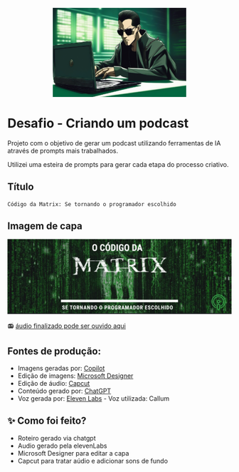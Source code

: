 <p align="center">
<img 
    src="./assets/personagem_capa.png"
    width="300"
/>
</p>

# Desafio - Criando um podcast
Projeto com o objetivo de gerar um podcast utilizando ferramentas de IA através de prompts mais trabalhados.

Utilizei uma esteira de prompts para gerar cada etapa do processo criativo.

## Título
    Código da Matrix: Se tornando o programador escolhido

## Imagem de capa
![alt text](./assets/capa.png "Capa do podcast")

📻 [áudio finalizado pode ser ouvido aqui](./output/podcast#1_codigo%20da%20matrix.mp3)

## Fontes de produção:

* Imagens geradas por: [Copilot](https://copilot.microsoft.com/)
* Edição de imagens: [Microsoft Designer](https://designer.microsoft.com/)
* Edição de áudio: [Capcut](https://www.capcut.com/)
* Conteúdo gerado por: [ChatGPT](https://chatgpt.com/)
* Voz gerada por: [Eleven Labs](https://elevenlabs.io) - Voz utilizada: Callum

## ✨ Como foi feito?

- Roteiro gerado via chatgpt
- Audio gerado pela elevenLabs
- Microsoft Designer para editar a capa
- Capcut para tratar aúdio e adicionar sons de fundo